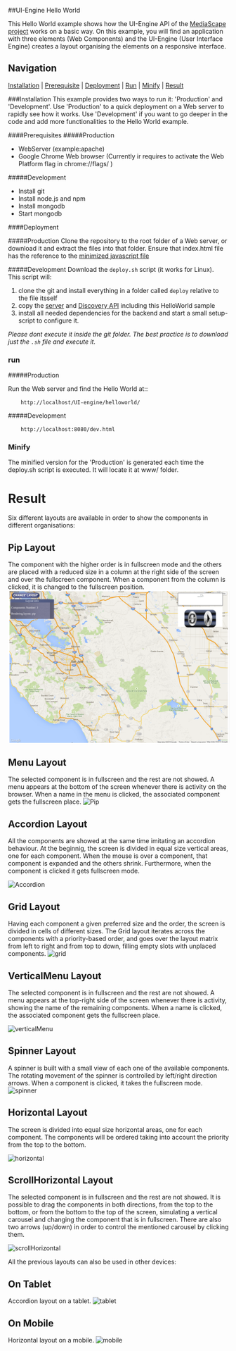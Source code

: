 ##UI-Engine Hello World

This Hello World example shows how the UI-Engine API of the [MediaScape project](http://mediascapeproject.eu/) works on a basic way. On this example, you will find an application with three elements (Web Components) and the UI-Engine (User Interface Engine) creates a layout organising the elements on a responsive interface.

## Navigation
[Installation][] | [Prerequisite][] | [Deployment][]  | [Run][] | [Minify][] | [Result][]

###Installation
This example provides two ways to run it: 'Production' and 'Development'. Use 'Production' to a quick deployment on a Web server to rapidly see how it works. Use 'Development' if you want to go deeper in the code and add more functionalities to the Hello World example.

####Prerequisites
#####Production
* WebServer (example:apache)
* Google Chrome Web browser (Currently ir requires to activate the Web Platform flag in chrome://flags/ )

#####Development
* Install git
* Install node.js and npm
* Install mongodb
* Start mongodb

####Deployment

#####Production
Clone the repository to the root folder of a Web server, or download it and extract the files into that folder.
Ensure that index.html file has the reference to the [minimized javascript file](https://github.com/mediascape/UI-engine/blob/master/helloworld/js/mediascape.uiengine.min.js)

#####Development
Download the `deploy.sh` script (it works for Linux).  
This script will:

1. clone the git and install everything in a folder called `deploy` relative to the file itsself
2. copy the [server](https://github.com/mediascape/application-context/tree/master/Server) and [Discovery API](https://github.com/mediascape/discovery-self/tree/master/API) including this HelloWorld sample
3. install all needed dependencies for the backend and start a small setup-script to configure it.

*Please dont execute it inside the git folder. The best practice is to download just the `.sh` file and execute it.*

### run

#####Production

Run the Web server and find the Hello World at::
```
    http://localhost/UI-engine/helloworld/
```

#####Development
```
    http://localhost:8080/dev.html
```

### Minify

The minified version for the 'Production' is generated each time the deploy.sh script is executed. It will locate it at www/ folder.

# Result

Six different layouts are available in order to show the components in different organisations:

Pip Layout
---------
The component with the higher order is in fullscreen mode and the others are placed with a reduced size in a column at the right side of the screen and over the fullscreen component. When a component from the column is clicked, it is changed to the fullscreen position.
![Pip](https://raw.githubusercontent.com/itamayo/mediascape-images/master/images/pip.png)

Menu Layout
---------
The selected component is in fullscreen and the rest are not showed. A menu appears at the bottom of the screen whenever there is activity on the browser. When a name in the menu is clicked, the associated component gets the fullscreen place.
![Pip](https://raw.githubusercontent.com/mediascape/UI-engine/master/helloworld/images/menu.png)

Accordion Layout
------------------
All the components are showed at the same time imitating an accordion behaviour. At the beginnig, the screen is divided in equal size vertical areas, one for each component. When the mouse is over a component, that component is expanded and the others shrink. Furthermore, when the component is clicked it gets fullscreen mode.

![Accordion](https://raw.githubusercontent.com/mediascape/UI-engine/master/helloworld/images/Accordion.png)

Grid Layout
------------------
Having each component a given preferred size and the order, the screen is divided in cells of different sizes. The Grid layout iterates across the components with a priority-based order, and goes over the layout matrix from left to right and from top to down, filling empty slots with unplaced components.
![grid](https://raw.githubusercontent.com/mediascape/UI-engine/master/helloworld/images/grid.png)

VerticalMenu Layout
------------------
The selected component is in fullscreen and the rest are not showed. A menu appears at the top-right side of the screen whenever there is activity, showing the name of the remaining components. When a name is clicked, the associated component gets the fullscreen place.

![verticalMenu](https://raw.githubusercontent.com/mediascape/UI-engine/master/helloworld/images/verticalmenu.png)

Spinner Layout
------------------
A spinner is built with a small view of each one of the available components. The rotating movement of the spinner is controlled by left/right direction arrows. When a component is clicked, it takes the fullscreen mode.
![spinner](https://raw.githubusercontent.com/mediascape/UI-engine/master/helloworld/images/spinner.png)

Horizontal Layout
------------------
The screen is divided into equal size horizontal areas, one for each component. The components will be ordered taking into account the priority from the top to the bottom.

![horizontal](https://raw.githubusercontent.com/mediascape/UI-engine/master/helloworld/images/horizontal.png)

ScrollHorizontal Layout
------------------
The selected component is in fullscreen and the rest are not showed. It is possible to drag the components in both directions, from the top to the bottom, or from the bottom to the top of the screen, simulating a vertical carousel and changing the component that is in fullscreen. There are also two arrows (up/down) in order to control the mentioned carousel by clicking them. 

![scrollHorizontal](https://raw.githubusercontent.com/mediascape/UI-engine/master/helloworld/images/scrollHorizontal2.png)

All the previous layouts can also be used in other devices:

On Tablet
------------------
Accordion layout on a tablet.
![tablet](https://raw.githubusercontent.com/mediascape/UI-engine/master/helloworld/images/accordion-tablet.png)

On Mobile
------------------
Horizontal layout on a mobile.
![mobile](https://raw.githubusercontent.com/mediascape/UI-engine/master/helloworld/images/horizontalMobil.png)

[Installation]: #installation
[Prerequisite]: #prerequisite
[Deployment]: #deployment
[Run]: #run
[Minify]: #minify
[Result]: #result
